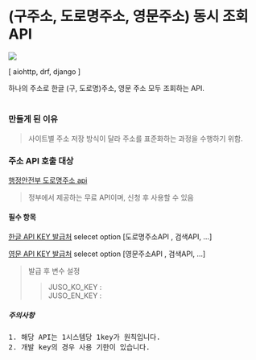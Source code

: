 # (구주소, 도로명주소, 영문주소) 동시 조회 API

<img src="https://img.shields.io/badge/Python-3766AB?style=flat-square&logo=Python&logoColor=white"/></a>

[ aiohttp, drf, django ]

하나의 주소로 한글 (구, 도로명)주소, 영문 주소 모두 조회하는 API. 

#

### 만들게 된 이유

> 사이트별 주소 저장 방식이 달라 주소를 표준화하는 과정을 수행하기 위함.   

  

### 주소 API 호출 대상

[행정안전부 도로명주소 api](https://www.juso.go.kr/)

> 정부에서 제공하는 무료 API이며, 신청 후 사용할 수 있음

#### 필수 항목

[한글 API KEY 발급처](https://www.juso.go.kr/addrlink/devAddrLinkRequestWrite.do?returnFn=write&cntcMenu=URL)
selecet option [도로명주소API , 검색API, ...]

[영문 API KEY 발급처](https://www.juso.go.kr/addrlink/devAddrLinkRequestWrite.do?returnFn=write&cntcMenu=URL)
selecet option [영문주소API , 검색API, ...]

> 발급 후 변수 설정
>>  JUSO_KO_KEY :   
>> JUSO_EN_KEY :   


##### 주의사항
<pre>
1. 해당 API는 1시스템당 1key가 원칙입니다.
2. 개발 key의 경우 사용 기한이 있습니다.
</pre>

